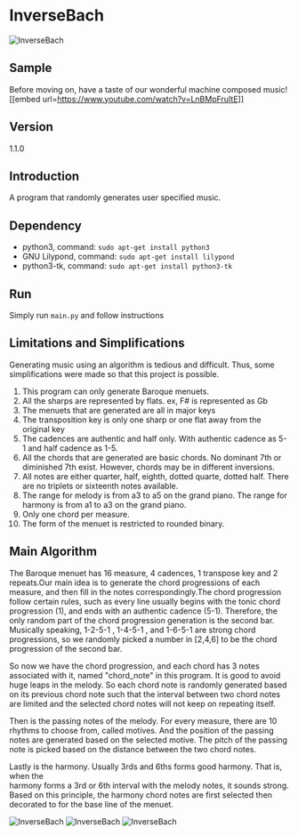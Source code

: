 # InverseBach
![InverseBach](images/inversebach.jpg)
## Sample
Before moving on, have a taste of our wonderful machine composed music!
[[embed url=https://www.youtube.com/watch?v=LnBMpFruItE]]
## Version
1.1.0
## Introduction
A program that randomly generates user specified music. 
## Dependency
* python3, command: `sudo apt-get install python3`
* GNU Lilypond, command: `sudo apt-get install lilypond`
* python3-tk, command: `sudo apt-get install python3-tk`
## Run
Simply run `main.py` and follow instructions

## Limitations and Simplifications
Generating music using an algorithm is tedious and difficult. Thus, 
some simplifications were made so that this project is possible.

1. This program can only generate Baroque menuets.
2. All the sharps are represented by flats. ex, F# is represented as Gb
3. The menuets that are generated are all in major keys
4. The transposition key is only one sharp or one flat away from the 
original key
5. The cadences are authentic and half only. With authentic cadence as 5-1 
and half cadence as 1-5. 
6. All the chords that are generated are basic chords. No dominant 7th 
or diminished 7th exist. However, chords may be in different inversions. 
7. All notes are either quarter, half, eighth, dotted quarte, dotted half. 
There are no triplets or sixteenth notes available. 
8. The range for melody is from a3 to a5 on the grand piano. 
The range for harmony is from a1 to a3 on the grand piano.
9. Only one chord per measure.
10. The form of the menuet is restricted to rounded binary. 

## Main Algorithm
The Baroque menuet has 16 measure, 4 cadences, 1 transpose key 
and 2 repeats.Our main idea is to generate the chord progressions of 
each measure, and then fill in the notes correspondingly.The chord 
progression follow certain rules, such as every line usually begins with 
the tonic chord progression (1), and ends with an authentic cadence (5-1).
Therefore, the only random part of the chord progression generation is the 
second bar. Musically speaking, 1-2-5-1 , 1-4-5-1 , and 1-6-5-1 are strong 
chord progressions, so we randomly picked a number in [2,4,6] to be the chord 
progression of the second bar. 

So now we have the chord progression, and each chord has 3 notes associated 
with it, named "chord_note" in this program. It is good to avoid huge leaps 
in the melody. So each chord note is randomly generated based on its 
previous chord note such that the interval between two chord notes are limited 
and the selected chord notes will not keep on repeating itself. 

Then is the passing notes of the melody. For every measure, there are 10 rhythms 
to choose from, called motives. And the position of the passing notes are generated 
based on the selected motive. The pitch of the passing note is picked based on 
the distance between the two chord notes. 

Lastly is the harmony. Usually 3rds and 6ths forms good harmony. That is, when the  
harmony forms a 3rd or 6th interval with the melody notes, it sounds strong.  
Based on this principle, the harmony chord notes are first selected then decorated 
to for the base line of the menuet.

![InverseBach](images/brief_algorith1.jpeg)
![InverseBach](images/brief_algorith2.jpeg)
![InverseBach](images/referrences.jpeg)
